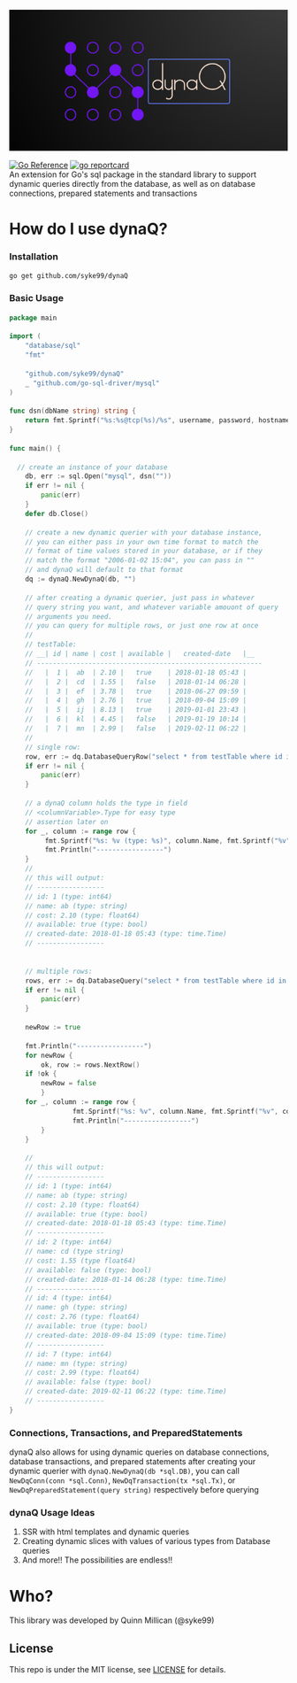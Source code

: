 ![dynaQ logo](https://github.com/syke99/images/blob/main/dynaQ.png?raw=true)

[![Go Reference](https://pkg.go.dev/badge/github.com/syke99/dynaQ.svg)](https://pkg.go.dev/github.com/syke99/dynaQ)
[![go reportcard](https://goreportcard.com/badge/github.com/syke99/dynaQ)](https://goreportcard.com/report/github.com/syke99/dynaQ)</br>
An extension for Go's sql package in the standard library to support dynamic queries directly from the database, as well as on database connections, prepared statements and transactions


How do I use dynaQ?
====

### Installation

```
go get github.com/syke99/dynaQ
```

### Basic Usage

```go
package main

import (
	"database/sql"
	"fmt"

	"github.com/syke99/dynaQ"
	_ "github.com/go-sql-driver/mysql"
)

func dsn(dbName string) string {
	return fmt.Sprintf("%s:%s@tcp(%s)/%s", username, password, hostname, dbName)
}

func main() {
	
  // create an instance of your database
    db, err := sql.Open("mysql", dsn(""))
    if err != nil {
	    panic(err)
    }
    defer db.Close()
    
    // create a new dynamic querier with your database instance,
    // you can either pass in your own time format to match the
    // format of time values stored in your database, or if they
    // match the format "2006-01-02 15:04", you can pass in ""
    // and dynaQ will default to that format
    dq := dynaQ.NewDynaQ(db, "")
    
    // after creating a dynamic querier, just pass in whatever
    // query string you want, and whatever variable amouont of query
    // arguments you need.
    // you can query for multiple rows, or just one row at once
    //    
    // testTable:
    // __| id | name | cost | available |   created-date   |__
    // ---------------------------------------------------------
    //   |  1 |  ab  | 2.10 |   true    | 2018-01-18 05:43 |
    //   |  2 |  cd  | 1.55 |   false   | 2018-01-14 06:28 |
    //   |  3 |  ef  | 3.78 |   true    | 2018-06-27 09:59 |
    //   |  4 |  gh  | 2.76 |   true    | 2018-09-04 15:09 |
    //   |  5 |  ij  | 8.13 |   true    | 2019-01-01 23:43 |
    //   |  6 |  kl  | 4.45 |   false   | 2019-01-19 10:14 |
    //   |  7 |  mn  | 2.99 |   false   | 2019-02-11 06:22 |
    //
    // single row:
    row, err := dq.DatabaseQueryRow("select * from testTable where id in (@p1, @p2, @p3, @p4)", 1, 2, 4, 7)
    if err != nil {
	    panic(err)
    }
    
    // a dynaQ column holds the type in field
    // <columnVariable>.Type for easy type
    // assertion later on
    for _, column := range row {
	     fmt.Sprintf("%s: %v (type: %s)", column.Name, fmt.Sprintf("%v", column.Value), column.Type)
	     fmt.Println("-----------------")
    }
    //
    // this will output:
    // -----------------
    // id: 1 (type: int64)
    // name: ab (type: string)
    // cost: 2.10 (type: float64)
    // available: true (type: bool)
    // created-date: 2018-01-18 05:43 (type: time.Time)
    // -----------------
	
	
    // multiple rows:
    rows, err := dq.DatabaseQuery("select * from testTable where id in (@p1, @p2, @p3, @p4)", 1, 2, 4, 7)
    if err != nil {
        panic(err)
    }
    
    newRow := true
	
    fmt.Println("-----------------")
    for newRow {
    	ok, row := rows.NextRow()
	if !ok {
		newRow = false
    	}
	for _, column := range row {
            	fmt.Sprintf("%s: %v", column.Name, fmt.Sprintf("%v", column.Value))
            	fmt.Println("-----------------")
        }
    }
    
    //
    // this will output:
    // -----------------
    // id: 1 (type: int64)
    // name: ab (type: string)
    // cost: 2.10 (type: float64)
    // available: true (type: bool)
    // created-date: 2018-01-18 05:43 (type: time.Time)
    // -----------------
    // id: 2 (type: int64)
    // name: cd (type string)
    // cost: 1.55 (type float64)
    // available: false (type: bool)
    // created-date: 2018-01-14 06:28 (type: time.Time)
    // -----------------
    // id: 4 (type: int64)
    // name: gh (type: string)
    // cost: 2.76 (type: float64)
    // available: true (type: bool)
    // created-date: 2018-09-04 15:09 (type: time.Time)
    // -----------------
    // id: 7 (type: int64)
    // name: mn (type: string)
    // cost: 2.99 (type: float64)
    // available: false (type: bool)
    // created-date: 2019-02-11 06:22 (type: time.Time)
    // -----------------
}
```

### Connections, Transactions, and PreparedStatements

dynaQ also allows for using dynamic queries on database connections, database transactions, and prepared statements
after creating your dynamic querier with `dynaQ.NewDynaQ(db *sql.DB)`, you can call `NewDqConn(conn *sql.Conn)`,
`NewDqTransaction(tx *sql.Tx)`, or `NewDqPreparedStatement(query string)` respectively before querying

### dynaQ Usage Ideas

1. SSR with html templates and dynamic queries
2. Creating dynamic slices with values of various types from Database queries
3. And more!! The possibilities are endless!!

Who?
====

This library was developed by Quinn Millican (@syke99)


## License

This repo is under the MIT license, see [LICENSE](LICENSE) for details.
